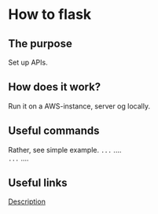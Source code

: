 # How to flask

## The purpose
Set up APIs.

## How does it work?
Run it on a AWS-instance, server og locally.

## Useful commands 
Rather, see simple example.
`...`  .... <br />
`...`  .... <br />

## Useful links
[Description](https://www.cisco.com)<br />

